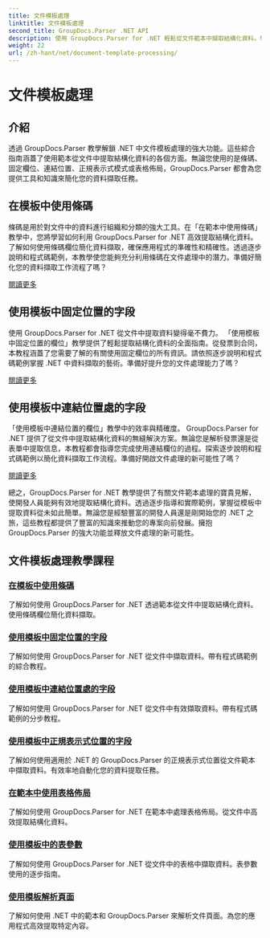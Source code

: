 ```yaml
---
title: 文件模板處理
linktitle: 文件模板處理
second_title: GroupDocs.Parser .NET API
description: 使用 GroupDocs.Parser for .NET 輕鬆從文件範本中擷取結構化資料。學習使用條碼、欄位、正規表示式和表格佈局。
weight: 22
url: /zh-hant/net/document-template-processing/
---
```


# 文件模板處理


## 介紹

透過 GroupDocs.Parser 教學解鎖 .NET 中文件模板處理的強大功能。這些綜合指南涵蓋了使用範本從文件中提取結構化資料的各個方面。無論您使用的是條碼、固定欄位、連結位置、正規表示式模式或表格佈局，GroupDocs.Parser 都會為您提供工具和知識來簡化您的資料擷取任務。

## 在模板中使用條碼

條碼是用於對文件中的資料進行組織和分類的強大工具。在「在範本中使用條碼」教學中，您將學習如何利用 GroupDocs.Parser for .NET 高效提取結構化資料。了解如何使用條碼欄位簡化資料擷取，確保應用程式的準確性和精確性。透過逐步說明和程式碼範例，本教學使您能夠充分利用條碼在文件處理中的潛力。準備好簡化您的資料擷取工作流程了嗎？

[閱讀更多](./working-with-barcodes-in-templates/)

## 使用模板中固定位置的字段

使用 GroupDocs.Parser for .NET 從文件中提取資料變得毫不費力。 「使用模板中固定位置的欄位」教學提供了輕鬆提取結構化資料的全面指南。從發票到合同，本教程涵蓋了您需要了解的有關使用固定欄位的所有資訊。請依照逐步說明和程式碼範例掌握 .NET 中資料擷取的藝術。準備好提升您的文件處理能力了嗎？

[閱讀更多](./working-with-fields-at-fixed-positions-in-templates/)

## 使用模板中連結位置處的字段

「使用模板中連結位置的欄位」教學中的效率與精確度。 GroupDocs.Parser for .NET 提供了從文件中提取結構化資料的無縫解決方案。無論您是解析發票還是從表單中提取信息，本教程都會指導您完成使用連結欄位的過程。探索逐步說明和程式碼範例以簡化資料擷取工作流程。準備好開啟文件處理的新可能性了嗎？

[閱讀更多](./working-with-fields-at-linked-positions-in-templates/)

總之，GroupDocs.Parser for .NET 教學提供了有關文件範本處理的寶貴見解，使開發人員能夠有效地提取結構化資料。透過逐步指導和實際範例，掌握從模板中提取資料從未如此簡單。無論您是經驗豐富的開發人員還是剛開始您的 .NET 之旅，這些教程都提供了豐富的知識來推動您的專案向前發展。擁抱 GroupDocs.Parser 的強大功能並釋放文件處理的新可能性。

## 文件模板處理教學課程
### [在模板中使用條碼](./working-with-barcodes-in-templates/)
了解如何使用 GroupDocs.Parser for .NET 透過範本從文件中提取結構化資料。使用條碼欄位簡化資料擷取。
### [使用模板中固定位置的字段](./working-with-fields-at-fixed-positions-in-templates/)
了解如何使用 GroupDocs.Parser for .NET 從文件中擷取資料。帶有程式碼範例的綜合教程。
### [使用模板中連結位置處的字段](./working-with-fields-at-linked-positions-in-templates/)
了解如何使用 GroupDocs.Parser for .NET 從文件中有效擷取資料。帶有程式碼範例的分步教程。
### [使用模板中正規表示式位置的字段](./working-with-fields-at-regex-positions-in-templates/)
了解如何使用適用於 .NET 的 GroupDocs.Parser 的正規表示式位置從文件範本中擷取資料。有效率地自動化您的資料提取任務。
### [在範本中使用表格佈局](./working-with-table-layout-in-templates/)
了解如何使用 GroupDocs.Parser for .NET 在範本中處理表格佈局。從文件中高效提取結構化資料。
### [使用模板中的表參數](./working-with-table-parameters-in-templates/)
了解如何使用 GroupDocs.Parser for .NET 從文件中的表格中擷取資料。表參數使用的逐步指南。
### [使用模板解析頁面](./parse-pages-using-templates/)
了解如何使用 .NET 中的範本和 GroupDocs.Parser 來解析文件頁面。為您的應用程式高效提取特定內容。
